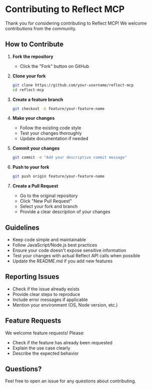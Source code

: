 # Contributing to Reflect MCP

Thank you for considering contributing to Reflect MCP! We welcome contributions from the community.

## How to Contribute

1. **Fork the repository**
   - Click the "Fork" button on GitHub

2. **Clone your fork**
   ```bash
   git clone https://github.com/your-username/reflect-mcp
   cd reflect-mcp
   ```

3. **Create a feature branch**
   ```bash
   git checkout -b feature/your-feature-name
   ```

4. **Make your changes**
   - Follow the existing code style
   - Test your changes thoroughly
   - Update documentation if needed

5. **Commit your changes**
   ```bash
   git commit -m "Add your descriptive commit message"
   ```

6. **Push to your fork**
   ```bash
   git push origin feature/your-feature-name
   ```

7. **Create a Pull Request**
   - Go to the original repository
   - Click "New Pull Request"
   - Select your fork and branch
   - Provide a clear description of your changes

## Guidelines

- Keep code simple and maintainable
- Follow JavaScript/Node.js best practices
- Ensure your code doesn't expose sensitive information
- Test your changes with actual Reflect API calls when possible
- Update the README.md if you add new features

## Reporting Issues

- Check if the issue already exists
- Provide clear steps to reproduce
- Include error messages if applicable
- Mention your environment (OS, Node version, etc.)

## Feature Requests

We welcome feature requests! Please:
- Check if the feature has already been requested
- Explain the use case clearly
- Describe the expected behavior

## Questions?

Feel free to open an issue for any questions about contributing.